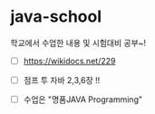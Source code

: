 # java-school

학교에서 수업한 내용 및 시험대비 공부~!


* [ ] https://wikidocs.net/229

* [ ] 점프 투 자바 2,3,6장 !!

* [ ] 수업은 "명품JAVA Programming"